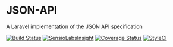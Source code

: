 # JSON-API
A Laravel implementation of the JSON API specification

[![Build Status](https://travis-ci.org/timothyvictor/JSON-API.svg?branch=master)](https://travis-ci.org/timothyvictor/JSON-API)
[![SensioLabsInsight](https://insight.sensiolabs.com/projects/53bfe676-89cc-431a-95f6-9e5f5e33f417/mini.png)](https://insight.sensiolabs.com/projects/53bfe676-89cc-431a-95f6-9e5f5e33f417)
[![Coverage Status](https://coveralls.io/repos/github/timothyvictor/JSON-API/badge.svg?branch=master)](https://coveralls.io/github/timothyvictor/JSON-API?branch=master)
[![StyleCI](https://styleci.io/repos/93710988/shield?branch=master)](https://styleci.io/repos/93710988)

